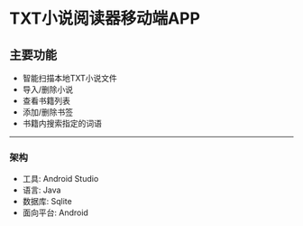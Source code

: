 # TXT小说阅读器移动端APP

## 主要功能

+ 智能扫描本地TXT小说文件
+ 导入/删除小说
+ 查看书籍列表
+ 添加/删除书签
+ 书籍内搜索指定的词语

<hr>

### 架构

- 工具: Android Studio
- 语言: Java
- 数据库: Sqlite
- 面向平台: Android
